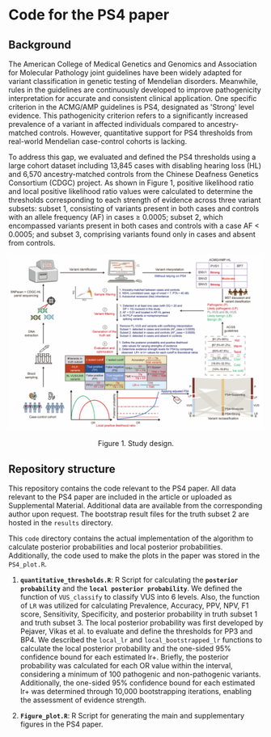 # Code for the PS4 paper
## Background
The American College of Medical Genetics and Genomics and Association for Molecular Pathology joint guidelines have been widely adapted for variant classification in genetic testing of Mendelian disorders. Meanwhile, rules in the guidelines are continuously developed to improve pathogenicity interpretation for accurate and consistent clinical application. One specific criterion in the ACMG/AMP guidelines is PS4, designated as 'Strong' level evidence. This pathogenicity criterion refers to a significantly increased prevalence of a variant in affected individuals compared to ancestry-matched controls. However, quantitative support for PS4 thresholds from real-world Mendelian case-control cohorts is lacking.

To address this gap, we evaluated and defined the PS4 thresholds using a large cohort dataset including 13,845 cases with disabling hearing loss (HL) and 6,570 ancestry-matched controls from the Chinese Deafness Genetics Consortium (CDGC) project. As shown in Figure 1, positive likelihood ratio and local positive likelihood ratio values were calculated to determine the thresholds corresponding to each strength of evidence across three variant subsets: subset 1, consisting of variants present in both cases and controls with an allele frequency (AF) in cases ≥ 0.0005; subset 2, which encompassed variants present in both cases and controls with a case AF < 0.0005; and subset 3, comprising variants found only in cases and absent from controls.

![Evaluation workflow](https://github.com/liusihan/PS4_paper_2023/blob/main/Figure1.png)
<p align="center"> Figure 1. Study design. </p>




## Repository structure
This repository contains the code relevant to the PS4 paper. All data relevant to the PS4 paper are included in the article or uploaded as Supplemental Material. Additional data are available from the corresponding author upon request. The bootstrap result files for the truth subset 2 are hosted in the `results` directory. 

This `code` directory contains the actual implementation of the algorithm to calculate posterior probabilities and local posterior probabilities. Additionally, the code used to make the plots in the paper was stored in the `PS4_plot.R`.

1. **`quantitative_thresholds.R`**: R Script for calculating the **`posterior probability`** and the **`local posterior probability`**. We defined the function of `VUS_classify` to classify VUS into 6 levels. Also, the function of `LR` was utilized for calculating Prevalence, Accuracy, PPV, NPV, F1 score, Sensitivity, Specificity, and posterior probability in truth subset 1 and truth subset 3. The local posterior probability was first developed by Pejaver, Vikas et al. to evaluate and define the thresholds for PP3 and BP4. We described the `local_lr` and `local_bootstrapped_lr` functions to calculate the local posterior probability and the one-sided 95% confidence bound for each estimated lr+. Briefly, the posterior probability was calculated for each OR value within the interval, considering a minimum of 100 pathogenic and non-pathogenic variants. Additionally, the one-sided 95% confidence bound for each estimated lr+  was determined through 10,000 bootstrapping iterations, enabling the assessment of evidence strength.  


2. **`Figure_plot.R`**: R Script for generating the main and supplementary figures in the PS4 paper.
